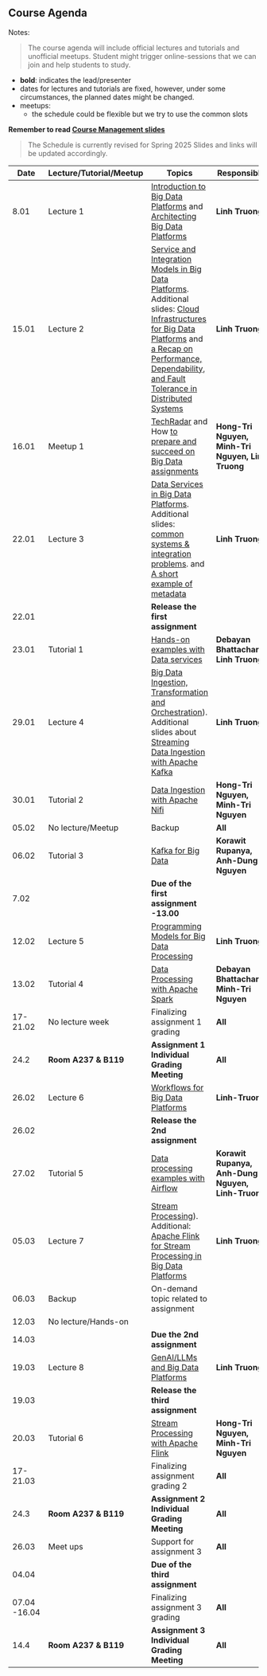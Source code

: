 ## Course Agenda

Notes:
> The course agenda will include official lectures and tutorials and unofficial meetups. Student might trigger online-sessions that we can join and help students to study.
- **bold**: indicates the lead/presenter
- dates for lectures and tutorials are fixed, however, under some circumstances,  the planned dates might be changed.
- meetups:
  - the schedule could be flexible but we try to use the common slots

**Remember to read [Course Management slides](lecturenotes/pdfs/module0-lecture0-coursemanagement-2025.pdf)**


>The Schedule is currently revised for Spring 2025
>Slides and links will be updated accordingly.

Date    | Lecture/Tutorial/Meetup  | Topics | Responsibles
--------|--------------|-------|---------
8.01   |Lecture 1  | [Introduction to Big Data Platforms](lecturenotes/pdfs/module1-lecture1-1-intro-v0.6.0.pdf) and [Architecting Big Data Platforms](lecturenotes/pdfs/module1-lecture1-2-architectingbigplatforms-v0.6.pdf) | **Linh Truong**
15.01  |Lecture 2  | [Service and Integration Models in Big Data Platforms](lecturenotes/pdfs/module1-lecture2-0-integrationbdp-v0.6.pdf). Additional slides: [Cloud Infrastructures for Big Data Platforms](lecturenotes/pdfs/module1-cloudinfrastructuresandservices-v0.6.pdf) and [a Recap on Performance, Dependability, and Fault Tolerance in Distributed Systems](lecturenotes/pdfs/performance-dependability.pdf)| **Linh Truong**
16.01  |Meetup 1 | [TechRadar]() and How [to prepare and succeed on Big Data assignments]()| **Hong-Tri Nguyen, Minh-Tri Nguyen, Linh Truong**
22.01  |Lecture 3  | [Data Services in Big Data Platforms](lecturenotes/pdfs/module2-lecture3-bigdatastoragedatabase-v0.6.pdf). Additional slides: [common systems & integration problems](lecturenotes/pdfs/module2-lecture3-bigdatastoragedatabase-addition-v0.6.pdf). and [A short example of metadata](https://aalto.cloud.panopto.eu/Panopto/Pages/Viewer.aspx?id=e54ba118-53c1-4097-9b12-acc2013ddb4f)| **Linh Truong**
22.01  |   | **Release the first assignment**
23.01  |Tutorial 1 | [Hands-on examples with Data services](tutorials/consistency)|**Debayan Bhattacharya, Linh Truong** 
29.01   |Lecture 4 | [Big Data Ingestion, Transformation and Orchestration](lecturenotes/pdfs/module2-lecture4-ingestionandtransformation-v0.6.pdf)). Additional slides about [Streaming Data Ingestion with Apache Kafka](lecturenotes/pdfs/module2-lecture4-apachekafka-v0.6.pdf) | **Linh Truong**
30.01  | Tutorial 2  | [Data Ingestion with Apache Nifi](tutorials/nifi)| **Hong-Tri Nguyen,  Minh-Tri Nguyen**
05.02  | No lecture/Meetup | Backup| **All**
06.02  |Tutorial 3 | [Kafka for Big Data](https://github.com/rdsea/bigdataplatforms/tree/master/tutorials/basickafka)| **Korawit Rupanya, Anh-Dung Nguyen**
7.02  |   |  **Due of the first assignment -13.00**
12.02  |Lecture 5 | [Programming Models for Big Data Processing](lecturenotes/pdfs/module3-lecture5-programmingmodels-v0.6.pdf)| **Linh Truong**
13.02  |Tutorial 4 | [Data Processing with Apache Spark](tutorials/spark/README.md)  | **Debayan Bhattacharya, Minh-Tri Nguyen**
17-21.02  | No lecture week  | Finalizing assignment 1 grading| **All**
24.2  | **Room A237 & B119** | **Assignment 1 Individual Grading Meeting**   | **All**
26.02  |Lecture 6  | [Workflows for Big Data Platforms](lecturenotes/pdfs/module3-lecture6-workflows-v0.6.pdf)| **Linh-Truong**
26.02  |   | **Release the 2nd assignment**
27.02  |Tutorial 5| [Data processing examples with Airflow](https://github.com/rdsea/bigdataplatforms/tree/master/tutorials/airflow)| **Korawit Rupanya, Anh-Dung Nguyen, Linh-Truong**
05.03  |Lecture 7 | [Stream Processing](lecturenotes/pdfs/module3-lecture7-dataprocessing-streaming-v0.6.pdf)). Additional: [Apache Flink for Stream Processing in Big Data Platforms](lecturenotes/pdfs/module3-streaming-flink-v0.6.pdf) | **Linh Truong**
06.03  |Backup | On-demand topic related to assignment | 
12.03  |No lecture/Hands-on|  |   
14.03  |   | **Due the 2nd assignment**  |   |
19.03  |Lecture 8 | [GenAI/LLMs and Big Data Platforms](lecturenotes/pdfs/module4-lecture8-bigdatallm-v0.2.pdf)| **Linh Truong**
19.03  |   | **Release the third assignment**
20.03  |Tutorial 6| [Stream Processing with Apache Flink](tutorials/streamingwithflink/README.md) | **Hong-Tri Nguyen, Minh-Tri Nguyen**
17-21.03   | | Finalizing assignment grading 2  | **All**  |
24.3 | **Room A237 & B119** | **Assignment 2 Individual Grading Meeting**   | **All**
26.03| Meet ups | Support for assignment 3  | **All**  |
04.04  | | **Due of the third assignment**
07.04 -16.04  |   | Finalizing assignment 3 grading| **All**
14.4 | **Room A237 & B119** | **Assignment 3 Individual Grading Meeting**   | **All**